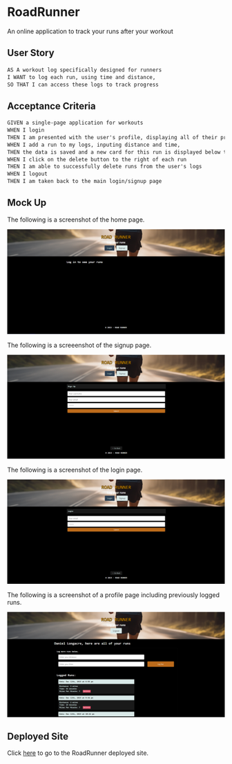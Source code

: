 # RoadRunner
An online application to track your runs after your workout

## User Story

```md
AS A workout log specifically designed for runners
I WANT to log each run, using time and distance,
SO THAT I can access these logs to track progress
```

## Acceptance Criteria

```md
GIVEN a single-page application for workouts
WHEN I login 
THEN I am presented with the user's profile, displaying all of their previously logged runs
WHEN I add a run to my logs, inputing distance and time,
THEN the data is saved and a new card for this run is displayed below the form
WHEN I click on the delete button to the right of each run
THEN I am able to successfully delete runs from the user's logs
WHEN I logout
THEN I am taken back to the main login/signup page
```

## Mock Up

The following is a screenshot of the home page.

![Screenshot of the home page.](/client/src/assets/HomeScreen.png)

The following is a screeenshot of the signup page.

![Screenshot of the signup page](./client/src/assets/Signup.png)

The following is a screenshot of the login page.

![Screenshot of the login page](./client/src/assets/Login.png)

The following is a screenshot of a profile page including previously logged runs.

![Screenshot of Profile page including previously logged runs.](/client/src/assets/ProfileScreenshot.png)

## Deployed Site

Click [here](https://road-runner-pro-0363fed701ee.herokuapp.com/) to go to the RoadRunner deployed site.